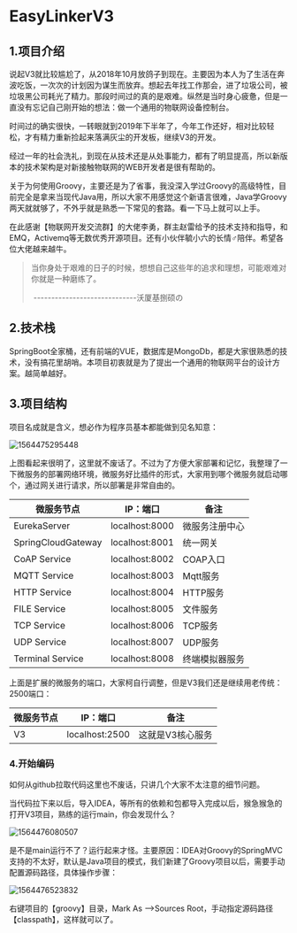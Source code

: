 # EasyLinkerV3

## 1.项目介绍

​        说起V3就比较尴尬了，从2018年10月放鸽子到现在。主要因为本人为了生活在奔波吃饭，一次次的计划因为谋生而放弃。想起去年找工作那会，进了垃圾公司，被垃圾黑公司耗光了精力。那段时间过的真的是艰难。纵然是当时身心疲惫，但是一直没有忘记自己刚开始的想法：做一个通用的物联网设备控制台。

​         时间过的确实很快，一转眼就到2019年下半年了，今年工作还好，相对比较轻松，才有精力重新捡起来落满灰尘的开发板，继续V3的开发。

​         经过一年的社会洗礼，到现在从技术还是从处事能力，都有了明显提高，所以新版本的技术架构是对新接触物联网的WEB开发者是很有帮助的。

​        关于为何使用Groovy，主要还是为了省事，我没深入学过Groovy的高级特性，目前完全是拿来当现代Java用，所以大家不用感觉这个新语言很难，Java学Groovy两天就就够了，不外乎就是熟悉一下常见的套路。看一下马上就可以上手。

​        在此感谢【物联网开发交流群】的大佬李勇，群主赵雷给予的技术支持和指导，和EMQ，Activemq等无数优秀开源项目。还有小伙伴毓小六的长情♂陪伴。希望各位大佬越来越牛。

> 当你身处于艰难的日子的时候，想想自己这些年的追求和理想，可能艰难对你就是一种磨练了。
>
> ​                                                                                                                 -----------------------------沃厦基捌硕の

## 2.技术栈

​        SpringBoot全家桶，还有前端的VUE，数据库是MongoDb，都是大家很熟悉的技术，没有搞花里胡哨。本项目初衷就是为了提出一个通用的物联网平台的设计方案。越简单越好。

## 3.项目结构

项目名成就是含义，想必作为程序员基本都能做到见名知意：

![1564475295448](C:\Users\admin\Github\easyboot\doc_pic\1564475295448.png)

上图看起来很明了，这里就不废话了。不过为了方便大家部署和记忆，我整理了一下微服务的部署网络环境，微服务好比插件的形式，大家用到哪个微服务就启动哪个，通过网关进行请求，所以部署是非常自由的。

| 微服务节点         | IP：端口       | 备注           |
| ------------------ | -------------- | -------------- |
| EurekaServer       | localhost:8000 | 微服务注册中心 |
| SpringCloudGateway | localhost:8001 | 统一网关       |
| CoAP Service       | localhost:8002 | COAP入口       |
| MQTT Service       | localhost:8003 | Mqtt服务       |
| HTTP Service       | localhost:8004 | HTTP服务       |
| FILE Service       | localhost:8005 | 文件服务       |
| TCP Service        | localhost:8006 | TCP服务        |
| UDP Service        | localhost:8007 | UDP服务        |
| Terminal Service   | localhost:8008 | 终端模拟器服务 |

上面是扩展的微服务的端口，大家柯自行调整，但是V3我们还是继续用老传统：2500端口：

| 微服务节点 | IP：端口       | 备注             |
| ---------- | -------------- | ---------------- |
| V3         | localhost:2500 | 这就是V3核心服务 |

### 4.开始编码

如何从github拉取代码这里也不废话，只讲几个大家不太注意的细节问题。

当代码拉下来以后，导入IDEA，等所有的依赖和包都导入完成以后，猴急猴急的打开V3项目，熟练的运行main，你会发现什么？

![1564476080507](/doc_pic/1564476080507.png)

是不是main运行不了？运行起来才怪。主要原因：IDEA对Groovy的SpringMVC支持的不太好，默认是Java项目的模式，我们新建了Groovy项目以后，需要手动配置源码路径，具体操作步骤：

![1564476523832](/doc_pic/1564476523832.png)

右键项目的【groovy】目录，Mark As -->Sources Root，手动指定源码路径【classpath】，这样就可以了。